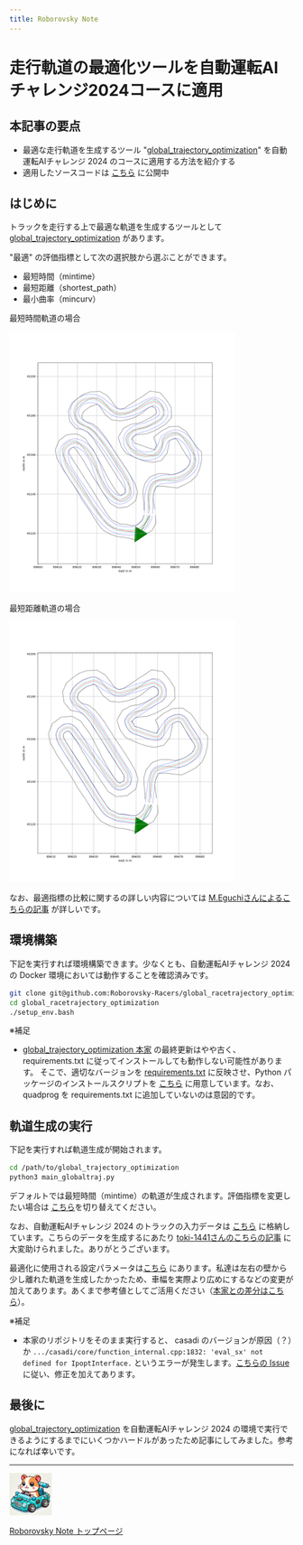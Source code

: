 ```yaml
---
title: Roborovsky Note
---
```


# 走行軌道の最適化ツールを自動運転AIチャレンジ2024コースに適用

## 本記事の要点

* 最適な走行軌道を生成するツール "[global_trajectory_optimization](https://github.com/TUMFTM/global_racetrajectory_optimization)" を自動運転AIチャレンジ 2024 のコースに適用する方法を紹介する
* 適用したソースコードは [こちら](https://github.com/Roborovsky-Racers/global_racetrajectory_optimization/tree/master) に公開中

## はじめに

トラックを走行する上で最適な軌道を生成するツールとして [global_trajectory_optimization](https://github.com/TUMFTM/global_racetrajectory_optimization) があります。

"最適" の評価指標として次の選択肢から選ぶことができます。
* 最短時間（mintime）
* 最短距離（shortest_path）
* 最小曲率（mincurv）

最短時間軌道の場合

<img src="https://github.com/Roborovsky-Racers/RoborovskyNote/blob/main/AutomotiveAIChallenge/2024/.images/global_trajectory_optimization/mintime.png?raw=true" width="400px"/>

最短距離軌道の場合

<img src="https://github.com/Roborovsky-Racers/RoborovskyNote/blob/main/AutomotiveAIChallenge/2024/.images/global_trajectory_optimization/shortest.png?raw=true" width="400px" />

なお、最適指標の比較に関するの詳しい内容については [M.Eguchiさんによるこちらの記事](https://zenn.dev/tamago117/articles/b021d2fcb875cc) が詳しいです。

## 環境構築

下記を実行すれば環境構築できます。少なくとも、自動運転AIチャレンジ 2024 の Docker 環境においては動作することを確認済みです。
```bash
git clone git@github.com:Roborovsky-Racers/global_racetrajectory_optimization.git
cd global_racetrajectory_optimization
./setup_env.bash
```

※補足
- [global_trajectory_optimization 本家](https://github.com/TUMFTM/global_racetrajectory_optimization) の最終更新はやや古く、 requirements.txt に従ってインストールしても動作しない可能性があります。
そこで、適切なバージョンを [requirements.txt](https://github.com/Roborovsky-Racers/global_racetrajectory_optimization/blob/master/requirements.txt) に反映させ、Python パッケージのインストールスクリプトを [こちら](https://github.com/Roborovsky-Racers/global_racetrajectory_optimization/blob/master/setup_env.bash) に用意しています。なお、 quadprog を requirements.txt に追加していないのは意図的です。


## 軌道生成の実行

下記を実行すれば軌道生成が開始されます。
```bash
cd /path/to/global_trajectory_optimization
python3 main_globaltraj.py
```

デフォルトでは最短時間（mintime）の軌道が生成されます。評価指標を変更したい場合は [こちら](https://github.com/Roborovsky-Racers/global_racetrajectory_optimization/blob/master/main_globaltraj.py#L60)を切り替えてください。


なお、自動運転AIチャレンジ 2024 のトラックの入力データは [こちら](https://github.com/Roborovsky-Racers/global_racetrajectory_optimization/blob/master/inputs/tracks/aic_2024.csv) に格納しています。こちらのデータを生成するにあたり [toki-1441さんのこちらの記事](https://qiita.com/toki-1441/items/615d781e3a20edf22cda) に大変助けられました。ありがとうございます。


最適化に使用される設定パラメータは[こちら](https://github.com/Roborovsky-Racers/global_racetrajectory_optimization/blob/master/params/racecar.ini) にあります。私達は左右の壁から少し離れた軌道を生成したかったため、車幅を実際より広めにするなどの変更が加えてあります。あくまで参考値としてご活用ください（[本家との差分はこちら](https://github.com/Roborovsky-Racers/global_racetrajectory_optimization/commit/6ca9c96f59bc73e3c38530e67c0212eaa6bdbd25)）。

※補足
- 本家のリポジトリをそのまま実行すると、 casadi のバージョンが原因（？）か `.../casadi/core/function_internal.cpp:1832: 'eval_sx' not defined for IpoptInterface.` というエラーが発生します。[こちらの Issue](https://github.com/TUMFTM/global_racetrajectory_optimization/issues/10) に従い、修正を加えてあります。


## 最後に
[global_trajectory_optimization](https://github.com/TUMFTM/global_racetrajectory_optimization) を自動運転AIチャレンジ 2024 の環境で実行できるようにするまでにいくつかハードルがあったため記事にしてみました。参考になれば幸いです。


---
<img src="https://github.com/Roborovsky-Racers/RoborovskyNote/blob/main/.images/roborovsky_logo.png?raw=true" width="75" />

[Roborovsky Note トップページ](https://roborovsky-racers.github.io/RoborovskyNote/)